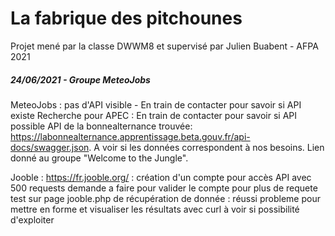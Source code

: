 # La fabrique des pitchounes
Projet mené par la classe DWWM8 et supervisé par Julien Buabent - AFPA 2021

##### 24/06/2021 - Groupe MeteoJobs
MeteoJobs : pas d'API visible - En train de contacter pour savoir si API existe
Recherche pour APEC : En train de contacter pour savoir si API possible
API de la bonnealternance trouvée: https://labonnealternance.apprentissage.beta.gouv.fr/api-docs/swagger.json. A voir si les données correspondent à nos besoins. 
Lien donné au groupe "Welcome to the Jungle". 

Jooble : https://fr.jooble.org/ : création d'un compte pour accès API avec 500 requests
        demande a faire pour valider le compte pour plus de requete
        test sur page jooble.php de récupération de donnée : réussi
        probleme pour mettre en forme et visualiser les résultats avec curl
        à voir si possibilité d'exploiter
